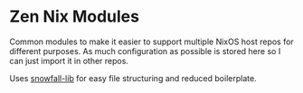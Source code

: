 # Zen Nix Modules

Common modules to make it easier to support multiple NixOS host repos for different purposes. As much configuration as possible is stored here so I can just import it in other repos.

Uses [snowfall-lib](https://snowfall.org/guides/lib/quickstart/) for easy file structuring and reduced boilerplate.
